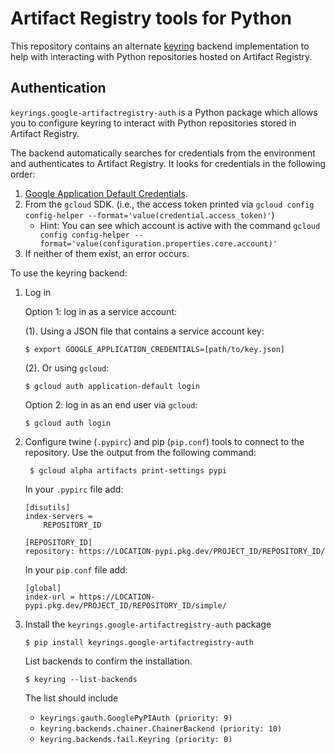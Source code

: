 # Artifact Registry tools for Python
This repository contains an alternate [keyring](https://pypi.python.org/pypi/keyring) backend implementation to help with interacting with Python repositories hosted on Artifact Registry.

## Authentication
`keyrings.google-artifactregistry-auth` is a Python package which allows you to configure keyring to interact with Python repositories stored in Artifact Registry.

The backend automatically searches for credentials from the environment and authenticates to Artifact Registry. It looks for credentials in the following order:

1. [Google Application Default Credentials](https://developers.google.com/accounts/docs/application-default-credentials).
2. From the `gcloud` SDK. (i.e., the access token printed via `gcloud config config-helper --format='value(credential.access_token)'`)
    * Hint: You can see which account is active with the command `gcloud config config-helper --format='value(configuration.properties.core.account)'`
3. If neither of them exist, an error occurs.

To use the keyring backend:

1. Log in

	Option 1: log in as a service account:

	(1). Using a JSON file that contains a service account key:

	```
    $ export GOOGLE_APPLICATION_CREDENTIALS=[path/to/key.json]
    ```

	(2). Or using `gcloud`:

	```
    $ gcloud auth application-default login
    ```

	Option 2: log in as an end user via `gcloud`:

    ```
	$ gcloud auth login
    ```

2. Configure twine (`.pypirc`) and pip (`pip.conf`) tools to connect to the repository. Use the output from the following command:

	    $ gcloud alpha artifacts print-settings pypi

	In your `.pypirc` file add:

	```
	[disutils]
	index-servers =
		REPOSITORY_ID

	[REPOSITORY_ID]
	repository: https://LOCATION-pypi.pkg.dev/PROJECT_ID/REPOSITORY_ID/
	```

	In your `pip.conf` file add:

	```
	[global]
	index-url = https://LOCATION-pypi.pkg.dev/PROJECT_ID/REPOSITORY_ID/simple/
	```
3. Install the `keyrings.google-artifactregistry-auth` package

    ```
    $ pip install keyrings.google-artifactregistry-auth
    ```

   List backends to confirm the installation.

   ```
   $ keyring --list-backends
   ```

   The list should include

   * `keyrings.gauth.GooglePyPIAuth (priority: 9)`
   * `keyring.backends.chainer.ChainerBackend (priority: 10)`
   * `keyring.backends.fail.Keyring (priority: 0)`
